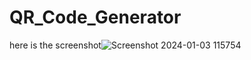 # QR_Code_Generator
here is the screenshot![Screenshot 2024-01-03 115754](https://github.com/Vinayak107/QR_Code_Generator/assets/121872910/b76a4dc3-f1c3-4d58-98e7-f429cc57ff1a)

